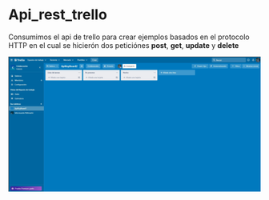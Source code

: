 # Api_rest_trello

Consumimos el api de trello para crear ejemplos
basados en el protocolo HTTP en el cual se hicierón dos peticiónes **post**, **get**, **update** y **delete** 

![apikeyboard](https://github.com/DanyVeneno/apiRest-Trello-jv/blob/main/Screenshot_2.jpg?raw=true)